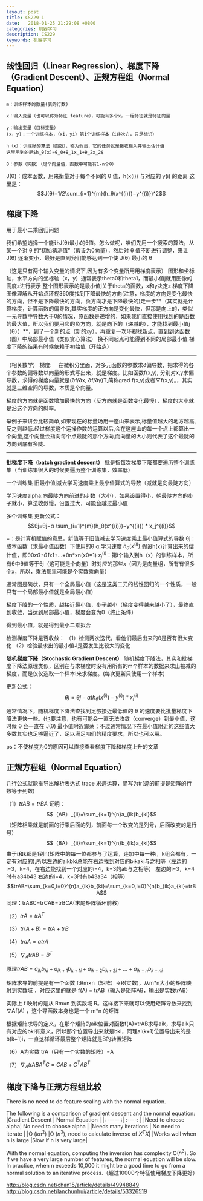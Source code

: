 ```yaml
---
layout: post
title: CS229-1
date:   2018-01-25 21:29:08 +0800
categories: 机器学习
description: CS229
keywords: 机器学习
---
```


## 线性回归（Linear Regression）、梯度下降（Gradient Descent）、正规方程组（Normal Equation）
    m：训练样本的数量(表的行数)
    
    x：输入变量（也可以称为特征 feature），可能有多个x，一组特征就是特征向量
    
    y：输出变量（目标变量）
    (x，y)：一个训练样本，（xi，yi）第i个训练样本（i非次方，只是标识）
    
    h（x）：训练好的算法（函数），称为假设，它的任务就是接收输入并输出估计值
    这里用到的是$h_θ(x)=θ_0+θ_1x_1+θ_2x_2$
    
    θ：参数（实数）（是个向量值，函数中可能有1-n个θ）

J(θ)：成本函数，用来衡量对于每个不同的 θ 值，h(x(i)) 与对应的 y(i) 的距离
这里是：$$J(θ)=1/2\sum_{i=1}^{m}(h_θ(x^{(i)})−y^{(i)})^2$$

## 梯度下降
用于最小二乘回归问题


我们希望选择一个能让J(θ)最小的θ值。怎么做呢，咱们先用一个搜索的算法，从某一个对 θ 的“初始猜测值”（假设为0向量），然后对 θ 值不断进行调整，来让 J(θ) 逐渐变小，最好是直到我们能够达到一个使 J(θ) 最小的 θ

（这是只有两个输入变量的情况下,因为有多个变量所用用梯度表示）
图形和坐标轴，水平方向的坐标轴（x，y）通常表示theta0和theta1，而最小值j就用图像的高度z进行表示
整个图形表示的是最小值j关于theta的函数，x和y决定z
梯度下降图像理解从开始点环视360度找到下降最快的方向(注意，梯度的方向是变化最快的方向，但不是下降最快的方向，负方向才是下降最快的)走一步**（其实就是计算梯度，计算函数的偏导数,其实梯度的正方向是变化最快，但那是向上的，类似一元导数中导数大于0的情况，原函数是递增的，如果我们直接使用找到的是函数的最大值，所以我们要用它的负方向，就是向下的（递减的），才能找到最小值j（θ））**，到了一个新的点（新的xy），再重复一次环视找新点，直到到达函数（图）中局部最小值（类似贪心算法）
换不同起点可能得到不同的局部最小值
梯度下降的结果有时候依赖于初始值（开始点）

---
（相关数学）
梯度: 　在微积分里面，对多元函数的参数求∂偏导数，把求得的各个参数的偏导数以向量的形式写出来，就是梯度。比如函数f(x,y), 分别对x,y求偏导数，求得的梯度向量就是(∂f/∂x, ∂f/∂y)T,简称grad f(x,y)或者▽f(x,y)。，其实就是三维空间的导数，本质是个向量。

 梯度的方向就是函数增加最快的方向（反方向就是函数变化最慢），梯度的大小就是沿这个方向的斜率。

举例子来讲会比较简单,如果现在的标量场用一座山来表示,标量值越大的地方越高,反之则越低.经过梯度这个运操作数的运算以后,会在这座山的每一个点上都算出一个向量,这个向量会指向每个点最陡的那个方向,而向量的大小则代表了这个最陡的方向到底有多陡.

---
**批梯度下降（batch gradient descent）**
批是指每次梯度下降都要遍历整个训练集（当训练集很大的时候要遍历整个训练集，效率低）

一个训练集
旧最小值j减去学习速度乘上最小值算式的导数（减就是向最陡方向）

学习速度alpha:向最陡方向前进的步数（大小），如果设置得小，朝最陡方向的步子就小，算法收敛慢，设置过大，可能会越过最小值

多个训练集
更新公式：$$θj=θj−α \sum_{i=1}^{m}(h_θ(x^{(i)})−y^{(i)})  * x_j^{(i)}$$

=：是计算机赋值的意思，新值等于旧值减去学习速度乘上最小值算式的导数
θj：成本函数（求最小值函数）下使用的θ
α:学习速度
$h_θ(x^{(i)})$:假设h(x)计算出来的估计值，即θ0*x0+θ1*x1+...+θn*xn(x0=1)
$x_j^{(i)}$：第i个输入到h（x）的训练样本，所有θ中θ值等于θj（这可能是个向量）时对应的那些x（因为是向量组，所有有很多个x，所以，乘法那里可能是个实数乘向量）

通常图是碗状，只有一个全局最小值（这是这类二元的线性回归的一个性质，一般只有一个局部最小值就是全局最小值）

梯度下降的一个性质，越接近最小值，步子越小（梯度变得越来越小了），最终直到收敛，当达到局部最小值，梯度会变为0（终止条件）

得到最小值，就是得到最小二乘拟合

检测梯度下降是否收敛：
（1）检测两次迭代，看他们最后出来的θ是否有很大变化
（2）检验最求出的最小值J是否发生比较大的变化

**随机梯度下降（Stochastic Gradient Descent）**
随机梯度下降法，其实和批梯度下降法原理类似，区别在与求梯度时没有用所有的m个样本的数据来求出被减的梯度，而是仅仅选取一个样本i来求梯度。(每次更新只使用一个样本)

更新公式：$$θj=θj−α (h_θ(x^{(i)})−y^{(i)})  * x_j^{(i)}$$

通常情况下，随机梯度下降法查找到足够接近最低值的 θ 的速度要比批量梯度下降法更快一些。(也要注意，也有可能会一直无法收敛（converge）到最小值，这时候 θ 会一直在 J(θ) 最小值附近震荡；不过通常情况下在最小值附近的这些值大多数其实也足够逼近了，足以满足咱们的精度要求，所以也可以用。

ps：不使梯度为0的原因可以直接查看梯度下降和梯度上升的文章


## 正规方程组（Normal Equation）
几行公式就能推导出解析表达式
trace 求迹运算，简写为tr(迹的前提是矩阵的行数等于列数)


（1）$trAB=trBA$
证明：
$$（AB）_{ii}=\sum_{k=1}^{n}a_{ik}b_{ki}$$
（矩阵相乘就是前面的行乘后面的列，前面每一个改变的是列号，后面改变的是行号）
$$（BA）_{ii}=\sum_{k=1}^{n}b_{ik}a_{ki}$$
由于i和k都是1到n(矩阵中的每一位都参与了运算，连加中每一种i，k组合都有，一定有对应的),所以左边的aikbki总能在右边找到对应的bikaki与之相等（左边的i=3，k=4，在右边能找到一个对应的i=4，k=3的ab与之相等）
左边的i=3，k=4时有a34b43
右边的i=4，k=3时有b43a34（相等）
$$trAB=\sum_{k=0,i=0}^{n}a_{ik}b_{ki}=\sum_{k=0,i=0}^{n}b_{ik}a_{ki}=trBA$$
同理：trABC=trCAB=trBCA(末尾矩阵循环前移)

（2）$trA=trA^{T}$

（3）$tr(A+B)=trA+trB$


（4）$traA=atrA$

（5）$\nabla_{A}trAB=B^{T}$

原理$trAB=a_{ik}b_{ki}+a_{ik+1}b_{k+1i}+a_{ik+2}b_{k+2i}+...+a_{ik+n}b_{k+ni}$

矩阵求导的前提是有一个函数 f:Rm×n（矩阵）→R(实数)，从m*n大小的矩阵映射到实数域 ，对应这里的就是 f(A) = trAB（输入是矩阵AB，输出是实数trAB）

实际上 f 映射的是从 Rm×n 到实数域 R。这样接下来就可以使用矩阵导数来找到 ∇Af(A) ，这个导函数本身也是一个 m*n 的矩阵

根据矩阵求导的定义，在那个矩阵的aik位置对函数f(A)=trAB求导aik，求导aik只有对应的bki有意义，所以那个位置导出来就是bki，同理ai(k+1)位置导出来的是b(k+1)i，一直这样循环最后整个矩阵就是B的转置矩阵

（6）A为实数 trA（只有一个实数的矩阵）=A

（7）$\nabla_{A}trABA^{T}C=CAB+C^{T}AB^{T}$

## 梯度下降与正规方程组比较

There is no need to do feature scaling with the normal equation.

The following is a comparison of gradient descent and the normal equation:
|Gradient Descent |	Normal Equation |
|:   -----    :| :----:  |
|Need to choose alpha|	No need to choose alpha |
|Needs many iterations |	No need to iterate  |
|O ($kn^2$)	|O ($n^3$), need to calculate inverse of $X^TX$|
|Works well when n is large	|Slow if n is very large|

With the normal equation, computing the inversion has complexity O($n^3$). So if we have a very large number of features, the normal equation will be slow. In practice, when n exceeds 10,000 it might be a good time to go from a normal solution to an iterative process.（超过10000个特征使用梯度下降更好）


http://blog.csdn.net/chan15/article/details/49948849
http://blog.csdn.net/lanchunhui/article/details/53326519






